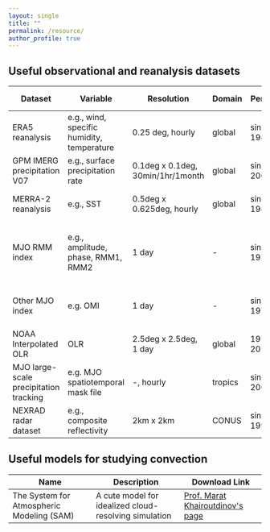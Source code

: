 ```yaml
---
layout: single
title: ""
permalink: /resource/
author_profile: true
---
```


## Useful observational and reanalysis datasets

|   Dataset    |   Variable    | Resolution | Domain | Period |  Download Link  |
|--------------|---------------|------------|--------|--------|--------|
| ERA5 reanalysis   | e.g., wind, specific humidity, temperature | 0.25 deg, hourly          | global | since 1940 | [ECMWF download page](https://cds.climate.copernicus.eu/cdsapp#!/search?type=dataset&text=ERA5) |
| GPM IMERG precipitation V07| e.g., surface precipitation rate  | 0.1deg x 0.1deg, 30min/1hr/1month  | global | since 2000 | [NASA download page](https://disc.gsfc.nasa.gov/datasets/GPM_3IMERGHH_07/summary?keywords=GPM%20IMERG) |
| MERRA-2 reanalysis| e.g., SST                                  | 0.5deg x 0.625deg, hourly | global | since 1980 | [NASA download page](https://daac.gsfc.nasa.gov/datasets/M2T1NXOCN_5.12.4/summary)              |
| MJO RMM index  | e.g., amplitude, phase, RMM1, RMM2            | 1 day                     | -      | since 1974 | [Columbia U. IRI data library](https://iridl.ldeo.columbia.edu/SOURCES/.BoM/.MJO/.RMM/index.html?Set-Language=en) or [Australian Bureau of Meteorology](http://www.bom.gov.au/climate/mjo/)|
| Other MJO index  | e.g. OMI                                    | 1 day                     | -      | since 1979 | [NOAA Physical Sciences Laboratory](https://psl.noaa.gov/mjo/mjoindex/)   |
| NOAA Interpolated OLR | OLR                                    | 2.5deg x 2.5deg, 1 day    | global | 1974-2022 | [Physical Sciences Laboratory](https://www.psl.noaa.gov/data/gridded/data.olrcdr.interp.html) |
|MJO large-scale precipitation tracking| e.g. MJO spatiotemporal mask file | -, hourly       | tropics | since 2000 | [UW website](https://orca.atmos.washington.edu/data/lpt/index.html#imerg)|
| NEXRAD radar dataset | e.g., composite reflectivity            | 2km x 2km                 | CONUS  | since 1992 | [NCEI download page](https://www.ncei.noaa.gov/access/metadata/landing-page/bin/iso?id=gov.noaa.ncdc:C00682) |

## Useful models for studying convection

|    Name      |   Description | Download Link  |
|--------------|---------------|----------------|
|   The System for Atmospheric Modeling (SAM) |    A cute model for idealized cloud-resolving simulation    | [Prof. Marat Khairoutdinov's page](http://rossby.msrc.sunysb.edu/~marat/SAM.html) |






